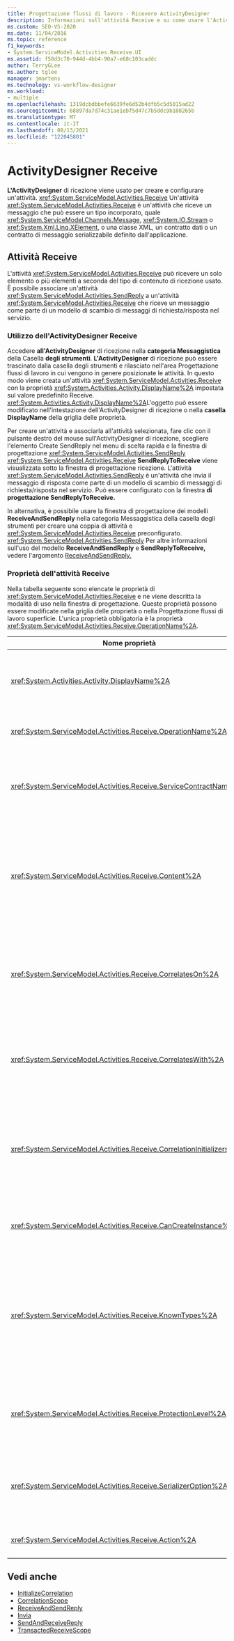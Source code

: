```yaml
---
title: Progettazione flussi di lavoro - Ricevere ActivityDesigner
description: Informazioni sull'attività Receive e su come usare l'ActivityDesigner receive per creare e configurare un'attività Receive.
ms.custom: SEO-VS-2020
ms.date: 11/04/2016
ms.topic: reference
f1_keywords:
- System.ServiceModel.Activities.Receive.UI
ms.assetid: f58d3c70-944d-4bb4-90a7-e68c103caddc
author: TerryGLee
ms.author: tglee
manager: jmartens
ms.technology: vs-workflow-designer
ms.workload:
- multiple
ms.openlocfilehash: 1319dcbdbbefe6639fe6d52b4dfb5c5d5015ad22
ms.sourcegitcommit: 68897da7d74c31ae1ebf5d47c7b5ddc9b108265b
ms.translationtype: MT
ms.contentlocale: it-IT
ms.lasthandoff: 08/13/2021
ms.locfileid: "122045801"
---
```

# <a name="receive-activity-designer"></a>ActivityDesigner Receive

**L'ActivityDesigner** di ricezione viene usato per creare e configurare un'attività. <xref:System.ServiceModel.Activities.Receive> Un'attività <xref:System.ServiceModel.Activities.Receive> è un'attività che riceve un messaggio che può essere un tipo incorporato, quale <xref:System.ServiceModel.Channels.Message>, <xref:System.IO.Stream> o <xref:System.Xml.Linq.XElement>, o una classe XML, un contratto dati o un contratto di messaggio serializzabile definito dall'applicazione.

## <a name="the-receive-activity"></a>Attività Receive

L'attività <xref:System.ServiceModel.Activities.Receive> può ricevere un solo elemento o più elementi a seconda del tipo di contenuto di ricezione usato. È possibile associare un'attività <xref:System.ServiceModel.Activities.SendReply> a un'attività <xref:System.ServiceModel.Activities.Receive> che riceve un messaggio come parte di un modello di scambio di messaggi di richiesta/risposta nel servizio.

### <a name="using-the-receive-activity-designer"></a>Utilizzo dell'ActivityDesigner Receive

Accedere **all'ActivityDesigner** di ricezione nella **categoria Messaggistica** della Casella **degli strumenti**. **L'ActivityDesigner** di ricezione può  essere trascinato dalla casella degli strumenti e rilasciato nell'area Progettazione flussi di lavoro in cui vengono in genere posizionate le attività. In questo modo viene creata un'attività <xref:System.ServiceModel.Activities.Receive> con la proprietà <xref:System.Activities.Activity.DisplayName%2A> impostata sul valore predefinito Receive. <xref:System.Activities.Activity.DisplayName%2A>L'oggetto può essere modificato  nell'intestazione dell'ActivityDesigner di ricezione o nella **casella DisplayName** della griglia delle proprietà.

Per creare un'attività e associarla all'attività selezionata, fare clic con il pulsante destro del mouse sull'ActivityDesigner di ricezione, scegliere l'elemento Create SendReply nel menu di scelta rapida e la finestra di progettazione <xref:System.ServiceModel.Activities.SendReply> <xref:System.ServiceModel.Activities.Receive> **SendReplyToReceive**    viene visualizzata sotto la finestra di progettazione ricezione. L'attività <xref:System.ServiceModel.Activities.SendReply> è un'attività che invia il messaggio di risposta come parte di un modello di scambio di messaggi di richiesta/risposta nel servizio. Può essere configurato con la finestra **di progettazione SendReplyToReceive.**

In alternativa, è possibile usare la finestra  di progettazione  dei modelli **ReceiveAndSendReply** nella categoria Messaggistica della casella degli strumenti per creare una coppia di attività e <xref:System.ServiceModel.Activities.Receive> preconfigurato. <xref:System.ServiceModel.Activities.SendReply> Per altre informazioni sull'uso del modello **ReceiveAndSendReply** e **SendReplyToReceive,** vedere l'argomento [ReceiveAndSendReply.](../workflow-designer/receiveandsendreply-template-designer.md)

### <a name="the-receive-activity-properties"></a>Proprietà dell'attività Receive

Nella tabella seguente sono elencate le proprietà di <xref:System.ServiceModel.Activities.Receive> e ne viene descritta la modalità di uso nella finestra di progettazione. Queste proprietà possono essere modificate nella griglia delle proprietà o nella Progettazione flussi di lavoro superficie. L'unica proprietà obbligatoria è la proprietà <xref:System.ServiceModel.Activities.Receive.OperationName%2A>.

| Nome proprietà | Obbligatoria | Utilizzo |
|-|----------|-|
| <xref:System.Activities.Activity.DisplayName%2A> | Falso | Specifica il nome descrittivo dell'attività <xref:System.ServiceModel.Activities.Receive>. Il valore predefinito è Receive.<br /><br /> Sebbene non sia obbligatorio specificare un valore non predefinito per la proprietà descrittiva <xref:System.Activities.Activity.DisplayName%2A>, è consigliabile farlo. |
| <xref:System.ServiceModel.Activities.Receive.OperationName%2A> | Vero | Specifica il nome dell'operazione del servizio implementata da questa attività <xref:System.ServiceModel.Activities.Receive>. Questa proprietà viene usata per costruire il valore predefinito per la **proprietà Action** se la **proprietà Action** non è impostata in modo esplicito. |
| <xref:System.ServiceModel.Activities.Receive.ServiceContractName%2A> | Falso | Specifica il nome del contratto di servizio. Questa proprietà viene usata per raggruppare operazioni del servizio in contratti di servizio singoli. Tutte le attività <xref:System.ServiceModel.Activities.Receive> con lo stesso <xref:System.ServiceModel.Activities.Receive.ServiceContractName%2A> vengono raggruppate nello stesso contratto di servizio (tipo di porta WSDL). Il valore predefinito è il nome CLR completo dell'attività di primo livello (radice). |
| <xref:System.ServiceModel.Activities.Receive.Content%2A> | Falso | Specifica il contenuto del messaggio o del parametro da ricevere. Può essere un'attività <xref:System.ServiceModel.Activities.ReceiveMessageContent> o un'attività <xref:System.ServiceModel.Activities.ReceiveParametersContent>. Modificare questa proprietà selezionando il pulsante con i puntini di sospensione accanto al campo **Contenuto** nella griglia delle proprietà o facendo clic sul pulsante Definisci **accanto** all'etichetta **Contenuto** nell'area **di** ActivityDesigner ricezione. Entrambi visualizzano la **finestra di dialogo Definizione** contenuto. Per altre informazioni su come usare questa casella, vedere l'argomento [Finestra di dialogo Definizione contenuto](../workflow-designer/content-definition-dialog-box.md) . |
| <xref:System.ServiceModel.Activities.Receive.CorrelatesOn%2A> | Falso | Specifica le correlazioni tra le attività <xref:System.ServiceModel.Activities.Receive> nelle operazioni del servizio di un flusso di lavoro con un oggetto <xref:System.ServiceModel.MessageQuerySet>. Fare clic sul pulsante con i puntini di sospensione accanto alla proprietà nella griglia delle proprietà per aprire la finestra di dialogo <xref:System.ServiceModel.Activities.Receive.CorrelatesOn%2A> **Definizione CorrelatesOn** . Per altre informazioni sull'uso di questa finestra di dialogo, vedere l'argomento [Finestra di dialogo Definizione contenuto](../workflow-designer/content-definition-dialog-box.md) . |
| <xref:System.ServiceModel.Activities.Receive.CorrelatesWith%2A> | Falso | Specifica l'oggetto <xref:System.ServiceModel.Activities.CorrelationHandle> usato per indirizzare il messaggio all'istanza del flusso di lavoro appropriata.<br /><br /> Fare clic sul pulsante con i puntini di sospensione accanto alla <xref:System.ServiceModel.Activities.Receive.CorrelatesWith%2A> proprietà nella griglia delle proprietà per aprire la finestra di dialogo **Editor** espressioni . Per altre informazioni sull'uso di questa finestra di dialogo, vedere l'argomento [Procedura: Usare l'editor di](../workflow-designer/how-to-use-the-expression-editor.md) espressioni. |
| <xref:System.ServiceModel.Activities.Receive.CorrelationInitializers%2A> | Falso | Specifica la raccolta di oggetti <xref:System.ServiceModel.Activities.CorrelationInitializer> che inizializzano più oggetti <xref:System.ServiceModel.Activities.CorrelationHandle> che configurano questa attività <xref:System.ServiceModel.Activities.Receive> all'interno del flusso di lavoro. Fare clic sul pulsante con i puntini di sospensione accanto alla proprietà nella griglia delle proprietà per aprire la finestra di dialogo Aggiungi <xref:System.ServiceModel.Activities.Receive.CorrelationInitializers%2A> **inizializzatori** di correlazione . Per altre informazioni sull'uso di questa casella, vedere [l'argomento Aggiungi correlationInitializers Dialog Box.](../workflow-designer/add-correlationinitializers-dialog-box.md) |
| <xref:System.ServiceModel.Activities.Receive.CanCreateInstance%2A> | Falso | Specifica un valore che determina se viene creata una nuova istanza del flusso di lavoro per elaborare il messaggio se quest'ultimo non è correlato a un'istanza del flusso di lavoro esistente. Se il valore è impostato su **true**, viene creata una nuova istanza del flusso di lavoro per elaborare il messaggio quando il messaggio non è correlato a un'istanza del flusso di lavoro esistente. |
| <xref:System.ServiceModel.Activities.Receive.KnownTypes%2A> | Falso | Specifica una raccolta di tipi noti per l'operazione del servizio implementata da questa attività <xref:System.ServiceModel.Activities.Receive>. Questa proprietà deve essere usata insieme alla proprietà <xref:System.ServiceModel.Activities.Receive.SerializerOption%2A> impostata su <xref:System.Runtime.Serialization.DataContractSerializer>. Viene ignorata se viene usato <xref:System.Xml.Serialization.XmlSerializer>.<br /><br /> Selezionare il pulsante con i puntini di sospensione accanto al campo **KnownTypes** nella griglia delle proprietà per visualizzare la finestra di dialogo **Editor** raccolta tipi con cui è possibile aggiungere tipi pertinenti. Per altre informazioni sull'uso di questa casella, vedere l'argomento [Finestra di dialogo Editor raccolta tipi](../workflow-designer/type-collection-editor-dialog-box.md) . |
| <xref:System.ServiceModel.Activities.Receive.ProtectionLevel%2A> | Falso | Specifica il tipo di <xref:System.Net.Security.ProtectionLevel> applicato al messaggio.<br /><br /> 1.  <xref:System.Net.Security.ProtectionLevel> indica solo l'autenticazione.<br />2.  <xref:System.Net.Security.ProtectionLevel> significa firmare i dati per garantire l'integrità dei dati trasmessi.<br />3.  <xref:System.Net.Security.ProtectionLevel> significa crittografare e firmare i dati per garantire la riservatezza e l'integrità dei dati trasmessi. |
| <xref:System.ServiceModel.Activities.Receive.SerializerOption%2A> | Falso | Specifica il tipo di serializzatore da usare per l'operazione del servizio implementata dall'attività <xref:System.ServiceModel.Activities.Receive>. Il valore predefinito è <xref:System.Runtime.Serialization.DataContractSerializer>, che serializza e deserializza un'istanza di un tipo in un documento o un flusso XML che usa un contratto dati fornito. È inoltre possibile usare <xref:System.Xml.Serialization.XmlSerializer> se è richiesto un maggiore controllo sul codice XML. |
| <xref:System.ServiceModel.Activities.Receive.Action%2A> | Falso | Specifica l'intestazione Action del messaggio. Se non è impostato in modo esplicito, il relativo valore predefinito è: `https://tempuri.org/{service contract namespace}/{service contract name}/{operation name}` . |

## <a name="see-also"></a>Vedi anche

- [InitializeCorrelation](../workflow-designer/initializecorrelation-activity-designer.md)
- [CorrelationScope](../workflow-designer/correlationscope-activity-designer.md)
- [ReceiveAndSendReply](../workflow-designer/receiveandsendreply-template-designer.md)
- [Invia](../workflow-designer/send-activity-designer.md)
- [SendAndReceiveReply](../workflow-designer/sendandreceivereply-template-designer.md)
- [TransactedReceiveScope](../workflow-designer/transactedreceivescope-activity-designer.md)
